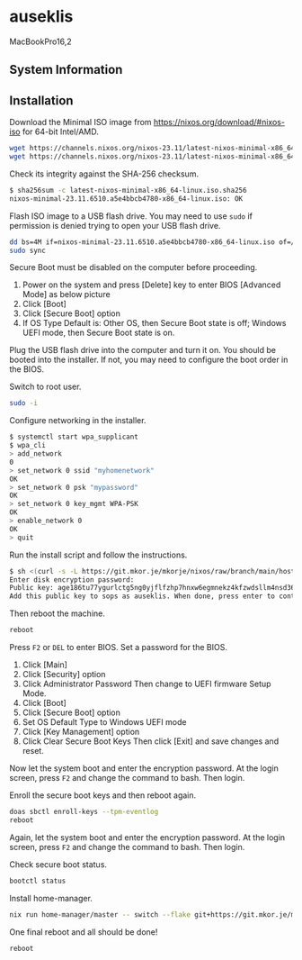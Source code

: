 # auseklis

MacBookPro16,2

## System Information

## Installation

Download the Minimal ISO image from <https://nixos.org/download/#nixos-iso> for 64-bit Intel/AMD.

```bash
wget https://channels.nixos.org/nixos-23.11/latest-nixos-minimal-x86_64-linux.iso
wget https://channels.nixos.org/nixos-23.11/latest-nixos-minimal-x86_64-linux.iso.sha256
```

Check its integrity against the SHA-256 checksum.

```bash
$ sha256sum -c latest-nixos-minimal-x86_64-linux.iso.sha256
nixos-minimal-23.11.6510.a5e4bbcb4780-x86_64-linux.iso: OK
```

Flash ISO image to a USB flash drive. You may need to use `sudo` if permission is denied trying to open your USB flash drive.

```bash
dd bs=4M if=nixos-minimal-23.11.6510.a5e4bbcb4780-x86_64-linux.iso of=/dev/USB conv=fsync oflag=direct status=progress
sudo sync
```

Secure Boot must be disabled on the computer before proceeding.

1. Power on the system and press [Delete] key to enter BIOS [Advanced Mode] as below picture
1. Click [Boot]
1. Click [Secure Boot] option
1. If OS Type Default is: Other OS, then Secure Boot state is off; Windows UEFI mode, then Secure Boot state is on.

Plug the USB flash drive into the computer and turn it on. You should be booted into the installer. If not, you may need to configure the boot order in the BIOS.

Switch to root user.

```bash
sudo -i
```

Configure networking in the installer.

```bash
$ systemctl start wpa_supplicant
$ wpa_cli
> add_network
0
> set_network 0 ssid "myhomenetwork"
OK
> set_network 0 psk "mypassword"
OK
> set_network 0 key_mgmt WPA-PSK
OK
> enable_network 0
OK
> quit
```

Run the install script and follow the instructions.

```bash
$ sh <(curl -s -L https://git.mkor.je/mkorje/nixos/raw/branch/main/hosts/auseklis/install.sh)
Enter disk encryption password: 
Public key: age186tu77ygurlctg5ng0yjflfzhp7hnxw6egmnekz4kfzwdsllm4nsd368wu
Add this public key to sops as auseklis. When done, press enter to continue.

```

Then reboot the machine.

```bash
reboot
```

Press `F2` or `DEL` to enter BIOS. Set a password for the BIOS.

1. Click [Main]
1. Click [Security] option
1. Click Administrator Password
   Then change to UEFI firmware Setup Mode.
1. Click [Boot]
1. Click [Secure Boot] option
1. Set OS Default Type to Windows UEFI mode
1. Click [Key Management] option
1. Click Clear Secure Boot Keys
   Then click [Exit] and save changes and reset.

Now let the system boot and enter the encryption password. At the login screen, press `F2` and change the command to bash. Then login.

Enroll the secure boot keys and then reboot again.

```bash
doas sbctl enroll-keys --tpm-eventlog
reboot
```

Again, let the system boot and enter the encryption password. At the login screen, press `F2` and change the command to bash. Then login.

Check secure boot status.

```bash
bootctl status
```

Install home-manager.

```bash
nix run home-manager/master -- switch --flake git+https://git.mkor.je/mkorje/home-manager.git
```

One final reboot and all should be done!

```bash
reboot
```
